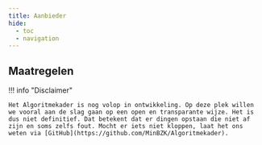 ```yaml
---
title: Aanbieder
hide:
  - toc
  - navigation
---
```


## Maatregelen

<!-- list_maatregelen rollen/aanbieder no-rol no-levenscyclus no-search no-onderwerp  -->

!!! info "Disclaimer"

    Het Algoritmekader is nog volop in ontwikkeling. Op deze plek willen we vooral aan de slag gaan op een open en transparante wijze. Het is dus niet definitief. Dat betekent dat er dingen opstaan die niet af zijn en soms zelfs fout. Mocht er iets niet kloppen, laat het ons weten via [GitHub](https://github.com/MinBZK/Algoritmekader).